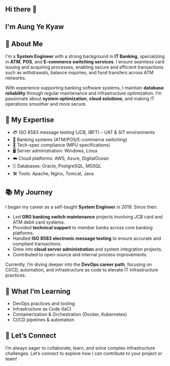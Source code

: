 ## Hi there 👋

<!--
**FokkerYe/FokkerYe** is a ✨ _special_ ✨ repository because its `README.md` (this file) appears on your GitHub profile.

Here are some ideas to get you started:

- 🔭 I’m currently working on ...
- 🌱 I’m currently learning ...
- 👯 I’m looking to collaborate on ...
- 🤔 I’m looking for help with ...
- 💬 Ask me about ...
- 📫 How to reach me: ...
- 😄 Pronouns: ...
- ⚡ Fun fact: ...
-->

## I'm Aung Ye Kyaw

## 🧠 About Me
I'm a **System Engineer** with a strong background in **IT Banking**, specializing in **ATM**, **POS**, and **E-commerce switching services**. I ensure seamless card issuing and acquiring processes, enabling secure and efficient transactions such as withdrawals, balance inquiries, and fund transfers across ATM networks.

With experience supporting banking software systems, I maintain **database reliability** through regular maintenance and infrastructure optimization. I’m passionate about **system optimization**, **cloud solutions**, and making IT operations smoother and more secure.

## 🔧 My Expertise
- 💳 ISO 8583 message testing (JCB, IBFT) – UAT & SIT environments
- 💼 Banking systems (ATM/POS/E-commerce switching)
- 🧪 Tech-spec compliance (MPU specifications)
- 🖥️ Server administration: Windows, Linux
- ☁️ Cloud platforms: AWS, Azure, DigitalOcean
- 🗄️ Databases: Oracle, PostgreSQL, MSSQL
- 🛠️ Tools: Apache, Nginx, Tomcat, Java

## 📚 My Journey
I began my career as a self-taught **System Engineer** in 2019. Since then:
- Led **GRG banking switch maintenance** projects involving JCB card and ATM debit card systems.
- Provided **technical support** to member banks across core banking platforms.
- Handled **ISO 8583 electronic message testing** to ensure accurate and compliant transactions.
- Grew into **cloud server administration** and system integration projects.
- Contributed to open-source and internal process improvements.

Currently, I’m diving deeper into the **DevOps career path**, focusing on CI/CD, automation, and infrastructure as code to elevate IT infrastructure practices.

## 🌱 What I’m Learning
- DevOps practices and tooling
- Infrastructure as Code (IaC)
- Containerization & Orchestration (Docker, Kubernetes)
- CI/CD pipelines & automation

## 🤝 Let’s Connect
I’m always eager to collaborate, learn, and solve complex infrastructure challenges. Let’s connect to explore how I can contribute to your project or team!

